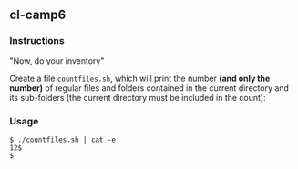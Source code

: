 ## cl-camp6

### Instructions

"Now, do your inventory"

Create a file `countfiles.sh`, which will print the number **(and only the number)** of regular files and folders contained in the current directory and its sub-folders (the current directory must be included in the count):

### Usage

```console
$ ./countfiles.sh | cat -e
12$
$
```
